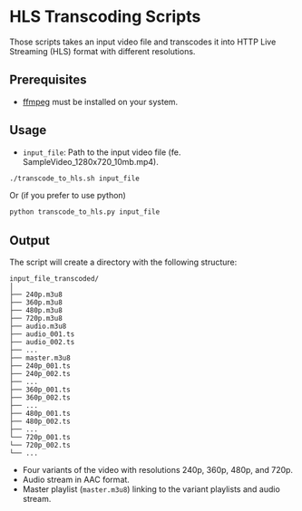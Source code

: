 # HLS Transcoding Scripts

Those scripts takes an input video file and transcodes it into HTTP Live Streaming (HLS) format with different resolutions.

## Prerequisites

- [ffmpeg](https://ffmpeg.org/) must be installed on your system.

## Usage

- `input_file`: Path to the input video file (fe. SampleVideo_1280x720_10mb.mp4).

```bash
./transcode_to_hls.sh input_file
```

Or (if you prefer to use python)

```bash
python transcode_to_hls.py input_file
```

## Output

The script will create a directory with the following structure:

```
input_file_transcoded/
│
├── 240p.m3u8
├── 360p.m3u8
├── 480p.m3u8
├── 720p.m3u8
├── audio.m3u8
├── audio_001.ts
├── audio_002.ts
├── ...
├── master.m3u8
├── 240p_001.ts
├── 240p_002.ts
├── ...
├── 360p_001.ts
├── 360p_002.ts
├── ...
├── 480p_001.ts
├── 480p_002.ts
├── ...
└── 720p_001.ts
└── 720p_002.ts
└── ...
```

- Four variants of the video with resolutions 240p, 360p, 480p, and 720p.
- Audio stream in AAC format.
- Master playlist (`master.m3u8`) linking to the variant playlists and audio stream.


